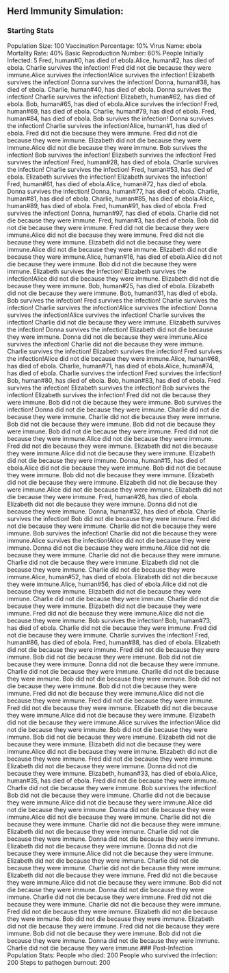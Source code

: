 ## Herd Immunity Simulation:
### Starting Stats
Population Size: 100
Vaccination Percentage: 10%
Virus Name: ebola
Mortality Rate: 40%
Basic Reproduction Number: 60%
People Initially Infected: 5 Fred, human#0, has died of ebola.Alice, human#2, has died of ebola. Charlie survives the infection! Fred did not die because they were immune.Alice survives the infection!Alice survives the infection! Elizabeth survives the infection! Donna survives the infection! Donna, human#38, has died of ebola. Charlie, human#40, has died of ebola. Donna survives the infection! Charlie survives the infection! Elizabeth, human#62, has died of ebola. Bob, human#65, has died of ebola.Alice survives the infection! Fred, human#69, has died of ebola. Charlie, human#79, has died of ebola. Fred, human#84, has died of ebola. Bob survives the infection! Donna survives the infection! Charlie survives the infection!Alice, human#1, has died of ebola. Fred did not die because they were immune. Fred did not die because they were immune. Elizabeth did not die because they were immune.Alice did not die because they were immune. Bob survives the infection! Bob survives the infection! Elizabeth survives the infection! Fred survives the infection! Fred, human#28, has died of ebola. Charlie survives the infection! Charlie survives the infection! Fred, human#53, has died of ebola. Elizabeth survives the infection! Elizabeth survives the infection! Fred, human#61, has died of ebola.Alice, human#72, has died of ebola. Donna survives the infection! Donna, human#77, has died of ebola. Charlie, human#81, has died of ebola. Charlie, human#85, has died of ebola.Alice, human#89, has died of ebola. Fred, human#91, has died of ebola. Fred survives the infection! Donna, human#97, has died of ebola. Charlie did not die because they were immune. Fred, human#3, has died of ebola. Bob did not die because they were immune. Fred did not die because they were immune.Alice did not die because they were immune. Fred did not die because they were immune. Elizabeth did not die because they were immune.Alice did not die because they were immune. Elizabeth did not die because they were immune.Alice, human#16, has died of ebola.Alice did not die because they were immune. Bob did not die because they were immune. Elizabeth survives the infection! Elizabeth survives the infection!Alice did not die because they were immune. Elizabeth did not die because they were immune. Bob, human#25, has died of ebola. Elizabeth did not die because they were immune. Bob, human#31, has died of ebola. Bob survives the infection! Fred survives the infection! Charlie survives the infection! Charlie survives the infection!Alice survives the infection! Donna survives the infection!Alice survives the infection! Charlie survives the infection! Charlie did not die because they were immune. Elizabeth survives the infection! Donna survives the infection! Elizabeth did not die because they were immune. Donna did not die because they were immune.Alice survives the infection! Charlie did not die because they were immune. Charlie survives the infection! Elizabeth survives the infection! Fred survives the infection!Alice did not die because they were immune.Alice, human#68, has died of ebola. Charlie, human#71, has died of ebola.Alice, human#74, has died of ebola. Charlie survives the infection! Fred survives the infection! Bob, human#80, has died of ebola. Bob, human#83, has died of ebola. Fred survives the infection! Elizabeth survives the infection! Bob survives the infection! Elizabeth survives the infection! Fred did not die because they were immune. Bob did not die because they were immune. Bob survives the infection! Donna did not die because they were immune. Charlie did not die because they were immune. Charlie did not die because they were immune. Bob did not die because they were immune. Bob did not die because they were immune. Bob did not die because they were immune. Fred did not die because they were immune.Alice did not die because they were immune. Fred did not die because they were immune. Elizabeth did not die because they were immune.Alice did not die because they were immune. Elizabeth did not die because they were immune. Donna, human#15, has died of ebola.Alice did not die because they were immune. Bob did not die because they were immune. Bob did not die because they were immune. Elizabeth did not die because they were immune. Elizabeth did not die because they were immune.Alice did not die because they were immune. Elizabeth did not die because they were immune. Fred, human#26, has died of ebola. Elizabeth did not die because they were immune. Donna did not die because they were immune. Donna, human#32, has died of ebola. Charlie survives the infection! Bob did not die because they were immune. Fred did not die because they were immune. Charlie did not die because they were immune. Bob survives the infection! Charlie did not die because they were immune.Alice survives the infection!Alice did not die because they were immune. Donna did not die because they were immune.Alice did not die because they were immune. Charlie did not die because they were immune. Charlie did not die because they were immune. Elizabeth did not die because they were immune. Charlie did not die because they were immune.Alice, human#52, has died of ebola. Elizabeth did not die because they were immune.Alice, human#56, has died of ebola.Alice did not die because they were immune. Elizabeth did not die because they were immune. Charlie did not die because they were immune. Charlie did not die because they were immune. Elizabeth did not die because they were immune. Fred did not die because they were immune.Alice did not die because they were immune. Bob survives the infection! Bob, human#73, has died of ebola. Charlie did not die because they were immune. Fred did not die because they were immune. Charlie survives the infection! Fred, human#86, has died of ebola. Fred, human#88, has died of ebola. Elizabeth did not die because they were immune. Fred did not die because they were immune. Bob did not die because they were immune. Bob did not die because they were immune. Donna did not die because they were immune. Charlie did not die because they were immune. Charlie did not die because they were immune. Bob did not die because they were immune. Bob did not die because they were immune. Bob did not die because they were immune. Fred did not die because they were immune.Alice did not die because they were immune. Fred did not die because they were immune. Fred did not die because they were immune. Elizabeth did not die because they were immune.Alice did not die because they were immune. Elizabeth did not die because they were immune.Alice survives the infection!Alice did not die because they were immune. Bob did not die because they were immune. Bob did not die because they were immune. Elizabeth did not die because they were immune. Elizabeth did not die because they were immune.Alice did not die because they were immune. Elizabeth did not die because they were immune. Fred did not die because they were immune. Elizabeth did not die because they were immune. Donna did not die because they were immune. Elizabeth, human#33, has died of ebola.Alice, human#35, has died of ebola. Fred did not die because they were immune. Charlie did not die because they were immune. Bob survives the infection! Bob did not die because they were immune. Charlie did not die because they were immune.Alice did not die because they were immune.Alice did not die because they were immune. Donna did not die because they were immune.Alice did not die because they were immune. Charlie did not die because they were immune. Charlie did not die because they were immune. Elizabeth did not die because they were immune. Charlie did not die because they were immune. Donna did not die because they were immune. Elizabeth did not die because they were immune. Donna did not die because they were immune.Alice did not die because they were immune. Elizabeth did not die because they were immune. Charlie did not die because they were immune. Charlie did not die because they were immune. Elizabeth did not die because they were immune. Fred did not die because they were immune.Alice did not die because they were immune. Bob did not die because they were immune. Donna did not die because they were immune. Charlie did not die because they were immune. Fred did not die because they were immune. Charlie did not die because they were immune. Fred did not die because they were immune. Elizabeth did not die because they were immune. Bob did not die because they were immune. Elizabeth did not die because they were immune. Fred did not die because they were immune. Bob did not die because they were immune. Bob did not die because they were immune. Donna did not die because they were immune. Charlie did not die because they were immune.### Post-Infection Population Stats:
People who died: 200
People who survived the infection: 200
Steps to pathogen burnout: 200